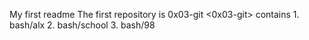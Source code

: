 My first readme
The first repository is 0x03-git
<0x03-git> contains 1. bash/alx 2. bash/school 3. bash/98

